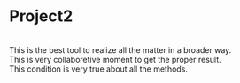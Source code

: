 # Project2
<br>
This is the best tool to realize all the matter in a broader way.
<br>
This is very collaboretive moment to get the proper result.
<br>
This condition is very true about all the methods.
